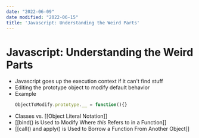 ```yaml
---
date: "2022-06-09"
date modified: "2022-06-15"
title: 'Javascript: Understanding the Weird Parts'
---
```


# Javascript: Understanding the Weird Parts
- Javascript goes up the execution context if it can't find stuff
- Editing the prototype object to modify default behavior
- Example
	```js
	ObjectToModify.prototype.__ = function(){}
	```
- Classes vs. [[Object Literal Notation]]
- [[bind() is Used to Modify Where *this* Refers to in a Function]]
- [[call() and apply() is Used to Borrow a Function From Another Object]]
